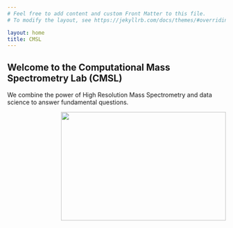 ```yaml
---
# Feel free to add content and custom Front Matter to this file.
# To modify the layout, see https://jekyllrb.com/docs/themes/#overriding-theme-defaults

layout: home
title: CMSL
---
```


## Welcome to the Computational Mass Spectrometry Lab (CMSL)

We combine the power of High Resolution Mass Spectrometry and data science to answer fundamental questions.

<img align="right" height="250px" width="380px" src="https://raw.githubusercontent.com/ComputMassSpecLab/website/gh-pages/assets/LCMS1.png">
